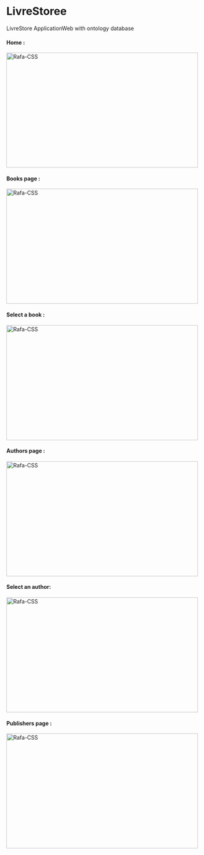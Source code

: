 # LivreStoree
LivreStore ApplicationWeb  with ontology database

<h4>Home :</h4>
<img align="center" alt="Rafa-CSS" height="300" width="500" src="https://user-images.githubusercontent.com/58111836/179846210-c40dade0-ee28-4155-89df-5f38b0e205c4.PNG">

<h4>Books page :</h4>
<img align="center" alt="Rafa-CSS" height="300" width="500" src="https://user-images.githubusercontent.com/58111836/179847106-affd7774-de61-475b-9a13-9c982f7690dd.PNG">

<h4>Select a book :</h4>
<img align="center" alt="Rafa-CSS" height="300" width="500" src="https://user-images.githubusercontent.com/58111836/179847285-aaafe86f-9133-4811-80bd-35405aa2fb2b.PNG">

<h4>Authors page :</h4>
<img align="center" alt="Rafa-CSS" height="300" width="500" src="https://user-images.githubusercontent.com/58111836/179847443-5341a0d9-5622-4520-a37e-ec63f5faff97.PNG">

<h4>Select an author:</h4>
<img align="center" alt="Rafa-CSS" height="300" width="500" src="https://user-images.githubusercontent.com/58111836/179847519-5fb28f75-a28f-44fb-800f-6c27a469b148.PNG">

<h4>Publishers page :</h4>
<img align="center" alt="Rafa-CSS" height="300" width="500" src="https://user-images.githubusercontent.com/58111836/179847564-23e2e74c-3bba-4a45-b721-aadb60ed05ef.PNG">

